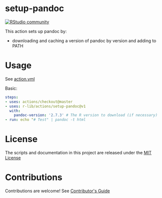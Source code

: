 # setup-pandoc

[![RStudio community](https://img.shields.io/badge/community-github--actions-blue?style=social&logo=rstudio&logoColor=75AADB)](https://community.rstudio.com/new-topic?category=Package%20development&tags=github-actions)

This action sets up pandoc by:

- downloading and caching a version of pandoc by version and adding to PATH

# Usage

See [action.yml](action.yml)

Basic:
```yaml
steps:
- uses: actions/checkout@master
- uses: r-lib/actions/setup-pandoc@v1
  with:
    pandoc-version: '2.7.3' # The R version to download (if necessary) and use.
- run: echo "# Test" | pandoc -t html
```

# License

The scripts and documentation in this project are released under the [MIT License](LICENSE)

# Contributions

Contributions are welcome!  See [Contributor's Guide](docs/contributors.md)

